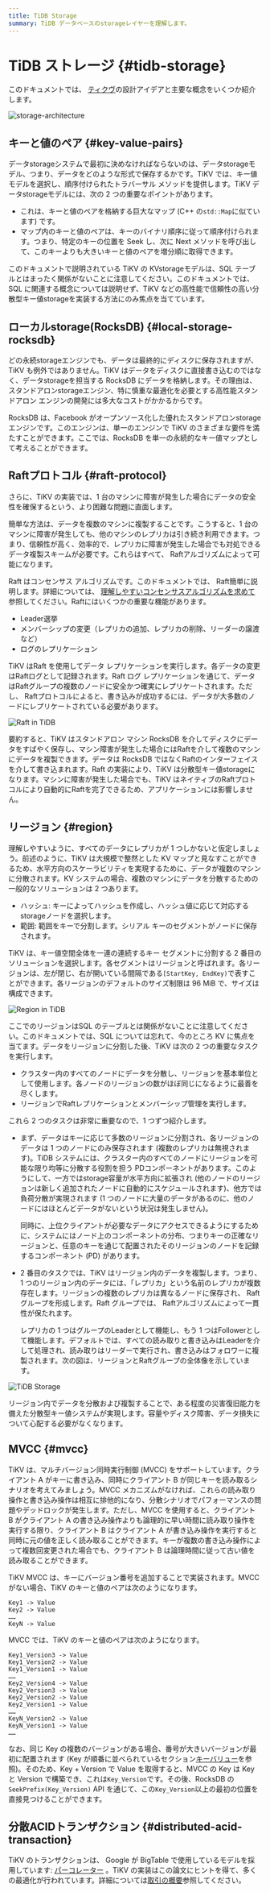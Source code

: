 ```yaml
---
title: TiDB Storage
summary: TiDB データベースのstorageレイヤーを理解します。
---
```


# TiDB ストレージ {#tidb-storage}

このドキュメントでは、 [ティクヴ](https://github.com/tikv/tikv)の設計アイデアと主要な概念をいくつか紹介します。

![storage-architecture](https://docs-download.pingcap.com/media/images/docs/tidb-storage-architecture-1.png)

## キーと値のペア {#key-value-pairs}

データstorageシステムで最初に決めなければならないのは、データstorageモデル、つまり、データをどのような形式で保存するかです。TiKV では、キー値モデルを選択し、順序付けられたトラバーサル メソッドを提供します。TiKV データstorageモデルには、次の 2 つの重要なポイントがあります。

-   これは、キーと値のペアを格納する巨大なマップ (C++ の`std::Map`に似ています) です。
-   マップ内のキーと値のペアは、キーのバイナリ順序に従って順序付けられます。つまり、特定のキーの位置を Seek し、次に Next メソッドを呼び出して、このキーよりも大きいキーと値のペアを増分順に取得できます。

このドキュメントで説明されている TiKV の KVstorageモデルは、SQL テーブルとはまったく関係がないことに注意してください。このドキュメントでは、SQL に関連する概念については説明せず、TiKV などの高性能で信頼性の高い分散型キー値storageを実装する方法にのみ焦点を当てています。

## ローカルstorage(RocksDB) {#local-storage-rocksdb}

どの永続storageエンジンでも、データは最終的にディスクに保存されますが、TiKV も例外ではありません。TiKV はデータをディスクに直接書き込むのではなく、データstorageを担当する RocksDB にデータを格納します。その理由は、スタンドアロンstorageエンジン、特に慎重な最適化を必要とする高性能スタンドアロン エンジンの開発には多大なコストがかかるからです。

RocksDB は、Facebook がオープンソース化した優れたスタンドアロンstorageエンジンです。このエンジンは、単一のエンジンで TiKV のさまざまな要件を満たすことができます。ここでは、RocksDB を単一の永続的なキー値マップとして考えることができます。

## Raftプロトコル {#raft-protocol}

さらに、TiKV の実装では、1 台のマシンに障害が発生した場合にデータの安全性を確保するという、より困難な問題に直面します。

簡単な方法は、データを複数のマシンに複製することです。こうすると、1 台のマシンに障害が発生しても、他のマシンのレプリカは引き続き利用できます。つまり、信頼性が高く、効率的で、レプリカに障害が発生した場合でも対処できるデータ複製スキームが必要です。これらはすべて、 Raftアルゴリズムによって可能になります。

Raft はコンセンサス アルゴリズムです。このドキュメントでは、 Raft簡単に説明します。詳細については、 [理解しやすいコンセンサスアルゴリズムを求めて](https://raft.github.io/raft.pdf)参照してください。Raftにはいくつかの重要な機能があります。

-   Leader選挙
-   メンバーシップの変更（レプリカの追加、レプリカの削除、リーダーの譲渡など）
-   ログのレプリケーション

TiKV はRaft を使用してデータ レプリケーションを実行します。各データの変更はRaftログとして記録されます。Raft ログ レプリケーションを通じて、データはRaftグループの複数のノードに安全かつ確実にレプリケートされます。ただし、 Raftプロトコルによると、書き込みが成功するには、データが大多数のノードにレプリケートされている必要があります。

![Raft in TiDB](https://docs-download.pingcap.com/media/images/docs/tidb-storage-1.png)

要約すると、TiKV はスタンドアロン マシン RocksDB を介してディスクにデータをすばやく保存し、マシン障害が発生した場合にはRaftを介して複数のマシンにデータを複製できます。データは RocksDB ではなくRaftのインターフェイスを介して書き込まれます。Raft の実装により、TiKV は分散型キー値storageになります。マシンに障害が発生した場合でも、TiKV はネイティブのRaftプロトコルにより自動的にRaftを完了できるため、アプリケーションには影響しません。

## リージョン {#region}

理解しやすいように、すべてのデータにレプリカが 1 つしかないと仮定しましょう。前述のように、TiKV は大規模で整然とした KV マップと見なすことができるため、水平方向のスケーラビリティを実現するために、データが複数のマシンに分散されます。KV システムの場合、複数のマシンにデータを分散するための一般的なソリューションは 2 つあります。

-   ハッシュ: キーによってハッシュを作成し、ハッシュ値に応じて対応するstorageノードを選択します。
-   範囲: 範囲をキーで分割します。シリアル キーのセグメントがノードに保存されます。

TiKV は、キー値空間全体を一連の連続するキー セグメントに分割する 2 番目のソリューションを選択します。各セグメントはリージョンと呼ばれます。各リージョンは、左が閉じ、右が開いている間隔である`[StartKey, EndKey)`で表すことができます。各リージョンのデフォルトのサイズ制限は 96 MiB で、サイズは構成できます。

![Region in TiDB](https://docs-download.pingcap.com/media/images/docs/tidb-storage-2.png)

ここでのリージョンはSQL のテーブルとは関係がないことに注意してください。このドキュメントでは、SQL については忘れて、今のところ KV に焦点を当てます。データをリージョンに分割した後、TiKV は次の 2 つの重要なタスクを実行します。

-   クラスター内のすべてのノードにデータを分散し、リージョンを基本単位として使用します。各ノードのリージョンの数がほぼ同じになるように最善を尽くします。
-   リージョンでRaftレプリケーションとメンバーシップ管理を実行します。

これら 2 つのタスクは非常に重要なので、1 つずつ紹介します。

-   まず、データはキーに応じて多数のリージョンに分割され、各リージョンのデータは 1 つのノードにのみ保存されます (複数のレプリカは無視されます)。TiDB システムには、クラスター内のすべてのノードにリージョンを可能な限り均等に分散する役割を担う PDコンポーネントがあります。このようにして、一方ではstorage容量が水平方向に拡張され (他のノードのリージョンは新しく追加されたノードに自動的にスケジュールされます)、他方では負荷分散が実現されます (1 つのノードに大量のデータがあるのに、他のノードにはほとんどデータがないという状況は発生しません)。

    同時に、上位クライアントが必要なデータにアクセスできるようにするために、システムにはノード上のコンポーネントの分布、つまりキーの正確なリージョンと、任意のキーを通じて配置されたそのリージョンのノードを記録するコンポーネント (PD) があります。

-   2 番目のタスクでは、TiKV はリージョン内のデータを複製します。つまり、1 つのリージョン内のデータには、「レプリカ」という名前のレプリカが複数存在します。リージョンの複数のレプリカは異なるノードに保存され、 Raftグループを形成します。Raft グループでは、 Raftアルゴリズムによって一貫性が保たれます。

    レプリカの 1 つはグループのLeaderとして機能し、もう 1 つはFollowerとして機能します。デフォルトでは、すべての読み取りと書き込みはLeaderを介して処理され、読み取りはリーダーで実行され、書き込みはフォロワーに複製されます。次の図は、リージョンとRaftグループの全体像を示しています。

![TiDB Storage](https://docs-download.pingcap.com/media/images/docs/tidb-storage-3.png)

リージョン内でデータを分散および複製することで、ある程度の災害復旧能力を備えた分散型キー値システムが実現します。容量やディスク障害、データ損失について心配する必要がなくなります。

## MVCC {#mvcc}

TiKV は、マルチバージョン同時実行制御 (MVCC) をサポートしています。クライアント A がキーに書き込み、同時にクライアント B が同じキーを読み取るシナリオを考えてみましょう。MVCC メカニズムがなければ、これらの読み取り操作と書き込み操作は相互に排他的になり、分散シナリオでパフォーマンスの問題やデッドロックが発生します。ただし、MVCC を使用すると、クライアント B がクライアント A の書き込み操作よりも論理的に早い時間に読み取り操作を実行する限り、クライアント B はクライアント A が書き込み操作を実行すると同時に元の値を正しく読み取ることができます。キーが複数の書き込み操作によって複数回変更された場合でも、クライアント B は論理時間に従って古い値を読み取ることができます。

TiKV MVCC は、キーにバージョン番号を追加することで実装されます。MVCC がない場合、TiKV のキーと値のペアは次のようになります。

    Key1 -> Value
    Key2 -> Value
    ……
    KeyN -> Value

MVCC では、TiKV のキーと値のペアは次のようになります。

    Key1_Version3 -> Value
    Key1_Version2 -> Value
    Key1_Version1 -> Value
    ……
    Key2_Version4 -> Value
    Key2_Version3 -> Value
    Key2_Version2 -> Value
    Key2_Version1 -> Value
    ……
    KeyN_Version2 -> Value
    KeyN_Version1 -> Value
    ……

なお、同じ Key の複数のバージョンがある場合、番号が大きいバージョンが最初に配置されます (Key が順番に並べられているセクション[キーバリュー](#key-value-pairs)を参照)。そのため、Key + Version で Value を取得すると、MVCC の Key は Key と Version で構築でき、これは`Key_Version`です。その後、RocksDB の`SeekPrefix(Key_Version)` API を通じて、この`Key_Version`以上の最初の位置を直接見つけることができます。

## 分散ACIDトランザクション {#distributed-acid-transaction}

TiKV のトランザクションは、 Google が BigTable で使用しているモデルを採用しています: [パーコレーター](https://research.google/pubs/large-scale-incremental-processing-using-distributed-transactions-and-notifications/) 。TiKV の実装はこの論文にヒントを得て、多くの最適化が行われています。詳細については[取引の概要](/transaction-overview.md)参照してください。
